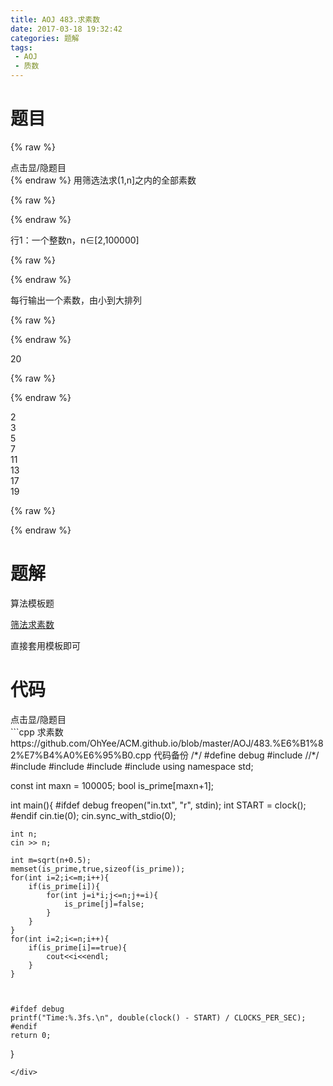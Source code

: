 ```yaml
---
title: AOJ 483.求素数
date: 2017-03-18 19:32:42
categories: 题解
tags:
 - AOJ
 - 质数
---
```


# 题目
{% raw %}
<div><div class="fold_hider"><div class="close hider_title">点击显/隐题目</div></div><div class="fold">
    <div class="oj">   
        <div class="part" title="Description">
{% endraw %}
用筛选法求(1,n]之内的全部素数  
  
  

{% raw %}
        </div>
        <div class="part" title="Input">
{% endraw %}
  
行1：一个整数n，n∈[2,100000]  
  
  

{% raw %}
        </div>
        <div class="part" title="Output">
{% endraw %}
  
每行输出一个素数，由小到大排列  
  
  

{% raw %}
        </div>
        <div class="samp">
            <div class="clear"></div>
            <div class="input part" title="Sample Input">
{% endraw %}
  
20  
  
  

{% raw %}
            </div>
            <div class="output part" title="Sample Output">
{% endraw %}
  
2  
3  
5  
7  
11  
13  
17  
19  
  

{% raw %}
            </div>
            <div class="clear"></div>
        </div>
    </div>
</div></div>
{% endraw %}

<!--more-->
# 题解
算法模板题  

[筛法求素数](/post/Algorithm/Prime.html)  

直接套用模板即可  



# 代码
<div><div class="fold_hider"><div class="close hider_title">点击显/隐题目</div></div><div class="fold">```cpp 求素数 https://github.com/OhYee/ACM.github.io/blob/master/AOJ/483.%E6%B1%82%E7%B4%A0%E6%95%B0.cpp 代码备份
/*/
#define debug
#include <ctime>
//*/
#include <cstdio>
#include <iostream>
#include <cstring>
#include <cmath>
using namespace std;

const int maxn = 100005;
bool is_prime[maxn+1];

int main(){
    #ifdef debug
    freopen("in.txt", "r", stdin);
    int START = clock();
    #endif
    cin.tie(0);
    cin.sync_with_stdio(0);
    
    int n;
    cin >> n;

    int m=sqrt(n+0.5);
    memset(is_prime,true,sizeof(is_prime));
    for(int i=2;i<=m;i++){
        if(is_prime[i]){
            for(int j=i*i;j<=n;j+=i){
                is_prime[j]=false;
            }
        }
    }
    for(int i=2;i<=n;i++){
        if(is_prime[i]==true){
            cout<<i<<endl;
        }
    }


    
    #ifdef debug
    printf("Time:%.3fs.\n", double(clock() - START) / CLOCKS_PER_SEC);
    #endif
    return 0;
}
```
</div>